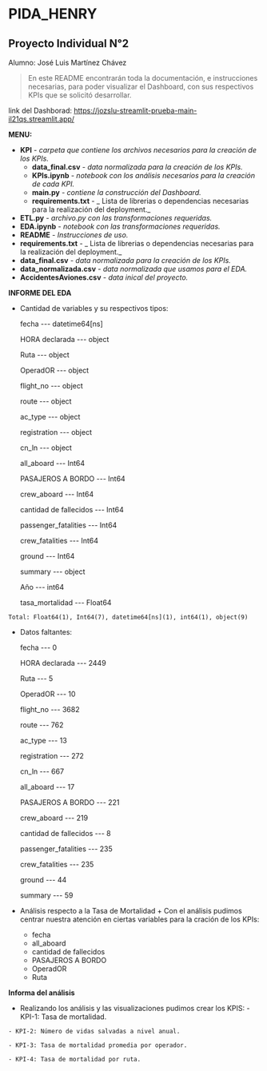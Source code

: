 # PIDA_HENRY

## Proyecto Individual N°2

Alumno: José Luis Martínez Chávez


> En este README encontrarán toda la documentación, e instrucciones necesarias, para poder visualizar el Dashboard, 
  con sus respectivos KPIs que se  solicitó desarrollar.

link del Dashborad: https://jozslu-streamlit-prueba-main-il21qs.streamlit.app/

**MENU:** 

* **KPI** - _carpeta que contiene los archivos necesarios para la creación de los KPIs._ 
	* **data_final.csv** - _data normalizada para la creación de los KPIs._
	* **KPIs.ipynb** - _notebook con los análisis necesarios para la creación de cada KPI._
	* **main.py** - _contiene la construcción del Dashboard._
	* **requirements.txt** - _ Lista de librerias o dependencias necesarias para la realización del deployment._
* **ETL.py** - _archivo.py con las transformaciones requeridas._
* **EDA.ipynb** - _notebook con las transformaciones requeridas._
* **README** - _Instrucciones de uso._
* **requirements.txt** - _ Lista de librerias o dependencias necesarias para la realización del deployment._
* **data_final.csv** - _data normalizada para la creación de los KPIs._
* **data_normalizada.csv** - _data normalizada que usamos para el EDA._
* **AccidentesAviones.csv** - _data inical del proyecto._

**INFORME DEL EDA**

   - Cantidad de variables y su respectivos tipos:
   
	   fecha   ---                   datetime64[ns]
	   
 	   HORA declarada ---            object        
 	   
	   Ruta              ---         object        
 	   
	   OperadOR             ---      object        
 	   
	   flight_no               ---   object        
 	   
	   route               ---       object        
 	   
	   ac_type            ---        object        
 	   
	   registration      ---         object        
 	   
	   cn_ln               ---       object        
 	   
	   all_aboard          ---       Int64         
 	   
	   PASAJEROS A BORDO  ---        Int64         
 	   
	   crew_aboard        ---        Int64         
 	   
	   cantidad de fallecidos ---     Int64         
 	   
	   passenger_fatalities     ---  Int64         
 	   
	   crew_fatalities     ---       Int64         
 	   
	   ground             ---        Int64         
 	   
	   summary          ---          object        
 	   
	   Año             ---           int64         
 	   
	   tasa_mortalidad    ---        Float64       

	Total: Float64(1), Int64(7), datetime64[ns](1), int64(1), object(9)

   - Datos faltantes:

   	   fecha   ---                   0
	   
 	   HORA declarada ---            2449        
	   
 	   Ruta              ---         5        
 	   
	   OperadOR             ---      10        
 	   
	   flight_no               ---   3682        
 	   
	   route               ---       762	        
 	   
	   ac_type            ---        13        
 	   
	   registration      ---         272        
 	   
	   cn_ln               ---       667        
 	   
	   all_aboard          ---       17         
 	   
	   PASAJEROS A BORDO  ---        221         
 	   
	   crew_aboard        ---        219         
 	   
	   cantidad de fallecidos ---     8         
 	   
	   passenger_fatalities     ---  235         
 	   
	   crew_fatalities     ---       235         
 	   
	   ground             ---        44         
 	   
	   summary          ---          59               
 	    
	
   - Análisis respecto a la Tasa de Mortalidad
	+ Con el análisis pudimos centrar nuestra atención en ciertas variables para la cración de los KPIs:
	  - fecha
	  - all_aboard
	  - cantidad de fallecidos
	  - PASAJEROS A BORDO
	  - OperadOR
	  - Ruta 


**Informa del análisis**
   - Realizando los análisis y las visualizaciones pudimos crear los KPIS:
	- KPI-1: Tasa de mortalidad.
	
	- KPI-2: Número de vidas salvadas a nivel anual. 
	
	- KPI-3: Tasa de mortalidad promedia por operador.
	
	- KPI-4: Tasa de mortalidad por ruta.
